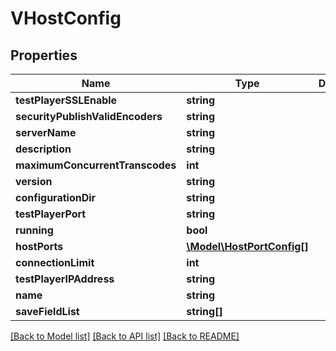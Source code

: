 # VHostConfig

## Properties
Name | Type | Description | Notes
------------ | ------------- | ------------- | -------------
**testPlayerSSLEnable** | **string** |  | 
**securityPublishValidEncoders** | **string** |  | 
**serverName** | **string** |  | 
**description** | **string** |  | 
**maximumConcurrentTranscodes** | **int** |  | 
**version** | **string** |  | 
**configurationDir** | **string** |  | 
**testPlayerPort** | **string** |  | 
**running** | **bool** |  | 
**hostPorts** | [**\Model\HostPortConfig[]**](HostPortConfig.md) |  | 
**connectionLimit** | **int** |  | 
**testPlayerIPAddress** | **string** |  | 
**name** | **string** |  | 
**saveFieldList** | **string[]** |  | [optional] 

[[Back to Model list]](../README.md#documentation-for-models) [[Back to API list]](../README.md#documentation-for-api-endpoints) [[Back to README]](../README.md)


